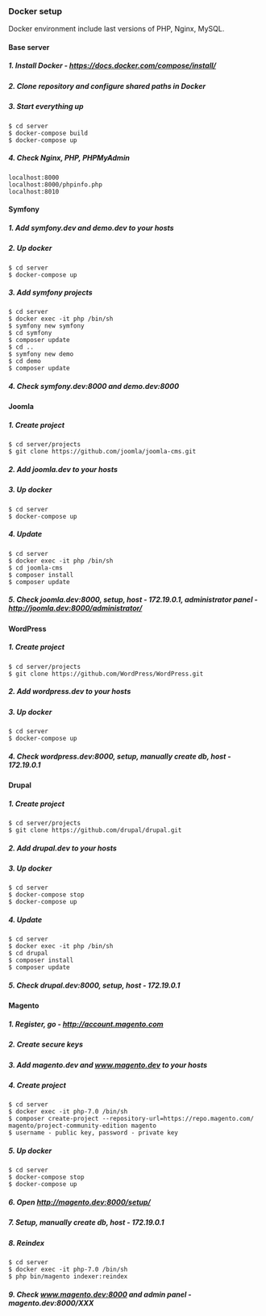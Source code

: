 ### Docker setup
Docker environment include last versions of PHP, Nginx, MySQL.
#### Base server
##### 1. Install Docker - https://docs.docker.com/compose/install/
##### 2. Clone repository and configure shared paths in Docker
##### 3. Start everything up
```
$ cd server
$ docker-compose build
$ docker-compose up
```
##### 4. Check Nginx, PHP, PHPMyAdmin
```
localhost:8000
localhost:8000/phpinfo.php
localhost:8010
```
#### Symfony
##### 1. Add symfony.dev and demo.dev to your hosts
##### 2. Up docker
```
$ cd server
$ docker-compose up
```
##### 3. Add symfony projects
```
$ cd server
$ docker exec -it php /bin/sh
$ symfony new symfony
$ cd symfony
$ composer update
$ cd ..
$ symfony new demo
$ cd demo
$ composer update
```
##### 4. Check symfony.dev:8000 and demo.dev:8000
#### Joomla
##### 1. Create project
```
$ cd server/projects
$ git clone https://github.com/joomla/joomla-cms.git
```
##### 2. Add joomla.dev to your hosts
##### 3. Up docker
```
$ cd server
$ docker-compose up
```
##### 4. Update
```
$ cd server
$ docker exec -it php /bin/sh
$ cd joomla-cms
$ composer install
$ composer update
```
##### 5. Check joomla.dev:8000, setup, host - 172.19.0.1, administrator panel - http://joomla.dev:8000/administrator/
#### WordPress
##### 1. Create project
```
$ cd server/projects
$ git clone https://github.com/WordPress/WordPress.git
```
##### 2. Add wordpress.dev to your hosts
##### 3. Up docker
```
$ cd server
$ docker-compose up
```
##### 4. Check wordpress.dev:8000, setup, manually create db, host - 172.19.0.1
#### Drupal
##### 1. Create project
```
$ cd server/projects
$ git clone https://github.com/drupal/drupal.git
```
##### 2. Add drupal.dev to your hosts
##### 3. Up docker
```
$ cd server
$ docker-compose stop
$ docker-compose up
```
##### 4. Update
```
$ cd server
$ docker exec -it php /bin/sh
$ cd drupal
$ composer install
$ composer update
```
##### 5. Check drupal.dev:8000, setup, host - 172.19.0.1
#### Magento
##### 1. Register, go - http://account.magento.com
##### 2. Create secure keys
##### 3. Add magento.dev and www.magento.dev to your hosts
##### 4. Create project
```
$ cd server
$ docker exec -it php-7.0 /bin/sh
$ composer create-project --repository-url=https://repo.magento.com/ magento/project-community-edition magento
$ username - public key, password - private key
```
##### 5. Up docker
```
$ cd server
$ docker-compose stop
$ docker-compose up
```
##### 6. Open http://magento.dev:8000/setup/
##### 7. Setup, manually create db, host - 172.19.0.1
##### 8. Reindex
 ```
 $ cd server
 $ docker exec -it php-7.0 /bin/sh
 $ php bin/magento indexer:reindex
 ```
##### 9. Check www.magento.dev:8000 and admin panel - magento.dev:8000/XXX